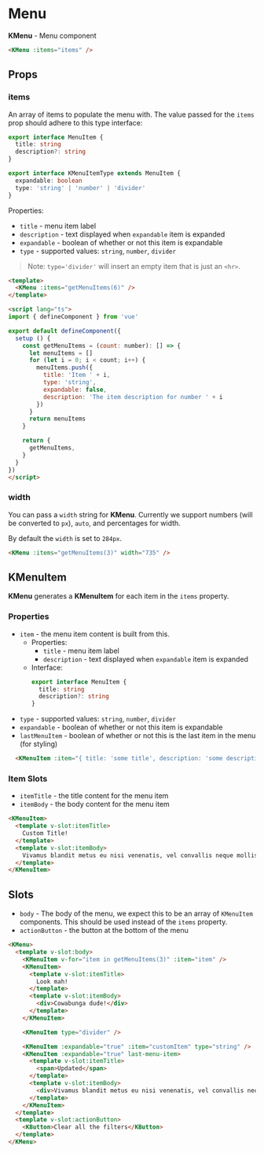 # Menu

**KMenu** - Menu component

<KMenu :items="getMenuItems(5)" />

```html
<KMenu :items="items" />
```

## Props

### items

An array of items to populate the menu with. The value passed for the `items` prop should adhere to this type interface:

```ts
export interface MenuItem {
  title: string
  description?: string
}

export interface KMenuItemType extends MenuItem {
  expandable: boolean
  type: 'string' | 'number' | 'divider'
}
```

Properties:

- `title` - menu item label
- `description` - text displayed when `expandable` item is expanded
- `expandable` - boolean of whether or not this item is expandable
- `type` - supported values: `string`, `number`, `divider`

> Note: `type='divider'` will insert an empty item that is just an `<hr>`.

<KMenu :items="getMenuItems(6)" />

```html
<template>
  <KMenu :items="getMenuItems(6)" />
</template>

<script lang="ts">
import { defineComponent } from 'vue'

export default defineComponent({
  setup () {
    const getMenuItems = (count: number): [] => {
      let menuItems = []
      for (let i = 0; i < count; i++) {
        menuItems.push({
          title: 'Item ' + i,
          type: 'string',
          expandable: false,
          description: 'The item description for number ' + i
        })
      }
      return menuItems
    }

    return {
      getMenuItems,
    }
  }
})
</script>
```

### width

You can pass a `width` string for **KMenu**. Currently we support numbers (will be converted to `px`), `auto`, and percentages for width.

By default the `width` is set to `284px`.

<KMenu :items="getMenuItems(3)" width="735" />

```html
<KMenu :items="getMenuItems(3)" width="735" />
```

## KMenuItem

**KMenu** generates a **KMenuItem** for each item in the `items` property.

### Properties

- `item` - the menu item content is built from this.
  - Properties:
    - `title` - menu item label
    - `description` - text displayed when `expandable` item is expanded
  - Interface:
    ```ts
    export interface MenuItem {
      title: string
      description?: string
    }
    ```
- `type` - supported values: `string`, `number`, `divider`
- `expandable` - boolean of whether or not this item is expandable
- `lastMenuItem` - boolean of whether or not this is the last item in the menu (for styling)

```html
  <KMenuItem :item="{ title: 'some title', description: 'some description' }" :expandable="true" type="string" />
```

### Item Slots

- `itemTitle` - the title content for the menu item
- `itemBody` - the body content for the menu item

```html
<KMenuItem>
  <template v-slot:itemTitle>
    Custom Title!
  </template>
  <template v-slot:itemBody>
    Vivamus blandit metus eu nisi venenatis, vel convallis neque mollis. In enim lectus.
  </template>
</KMenuItem>
```

## Slots

- `body` - The body of the menu, we expect this to be an array of `KMenuItem` components. This should be used instead of the `items` property.
- `actionButton` - the button at the bottom of the menu

<KMenu>
  <template v-slot:body>
    <KMenuItem v-for="item in getMenuItems(3)" :key="item.title" :item="item" />
    <KMenuItem>
      <template v-slot:itemTitle>
        Look mah!
      </template>
      <template v-slot:itemBody>
        <div>Cowabunga dude!</div>
      </template>
    </KMenuItem>
    <KMenuItem type="divider" />
    <KMenuItem :expandable="true" :item="customItem" type="string" />
    <KMenuItem :expandable="true" last-menu-item >
      <template v-slot:itemTitle>
          <span>Updated</span>
      </template>
      <template v-slot:itemBody>
        <div>Vivamus blandit metus eu nisi venenatis, vel convallis neque mollis. In enim lectus, dignissim nec iaculis id, sodales quis nulla. Mauris pellentesque bibendum dui sed dictum.</div>
      </template>
    </KMenuItem>
  </template>
  <template v-slot:actionButton>
    <KButton>Clear all the filters</KButton>
  </template>
</KMenu>

```html
<KMenu>
  <template v-slot:body>
    <KMenuItem v-for="item in getMenuItems(3)" :item="item" />
    <KMenuItem>
      <template v-slot:itemTitle>
        Look mah!
      </template>
      <template v-slot:itemBody>
        <div>Cowabunga dude!</div>
      </template>
    </KMenuItem>

    <KMenuItem type="divider" />

    <KMenuItem :expandable="true" :item="customItem" type="string" />
    <KMenuItem :expandable="true" last-menu-item>
      <template v-slot:itemTitle>
        <span>Updated</span>
      </template>
      <template v-slot:itemBody>
        <div>Vivamus blandit metus eu nisi venenatis, vel convallis neque mollis. In enim lectus, dignissim nec iaculis id, sodales quis nulla. Mauris pellentesque bibendum dui sed dictum.</div>
      </template>
    </KMenuItem>
  </template>
  <template v-slot:actionButton>
    <KButton>Clear all the filters</KButton>
  </template>
</KMenu>
```

<script lang="ts">
import { defineComponent } from 'vue'

export default defineComponent({
  setup () {
    const getMenuItems = (count: number) => {
      let menuItems = []
      for (let i = 0; i < count; i++) {
        menuItems.push({
          title: 'Item ' + i,
          type: 'string',
          expandable: false,
          description: 'The item description for number ' + i
        })
      }
      return menuItems
    }

    const customItem = {
      title: "Item #",
      description: "Cras aliquet auctor ex ut hendrerit. Donec sagittis est nec aliquet semper. Quisque feugiat metus orci, at ullamcorper odio molestie non. Nam dignissim sed ligula ut commodo."
    }

    return {
      getMenuItems,
      customItem,
    }
  }
})
</script>

<style lang="scss">
.KMenu-wrapper {
  --KMenu-wrapperBorderColor: lime;
}

div.menu-content div {
  white-space: normal;
  margin-right: $kui-space-70;
  text-align: justify;
}
</style>
